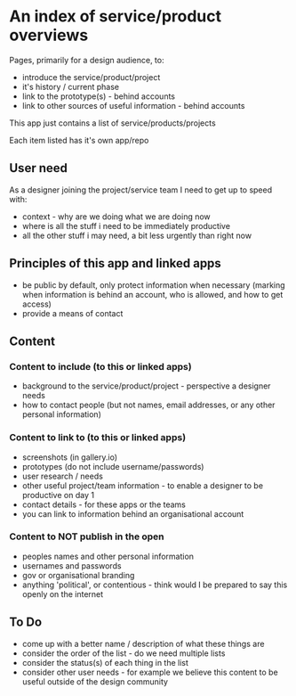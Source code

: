# An index of service/product overviews

Pages, primarily for a design audience, to:

* introduce the service/product/project
* it's history / current phase
* link to the prototype(s) - behind accounts
* link to other sources of useful information - behind accounts

This app just contains a list of service/products/projects

Each item listed has it's own app/repo

## User need

As a designer joining the project/service team I need to get up to speed with:

* context - why are we doing what we are doing now
* where is all the stuff i need to be immediately productive
* all the other stuff i may need, a bit less urgently than right now

## Principles of this app and linked apps

* be public by default, only protect information when necessary (marking when information is behind an account, who is allowed, and how to get access)
* provide a means of contact

## Content

### Content to include (to this or linked apps)

* background to the service/product/project - perspective a designer needs
* how to contact people (but not names, email addresses, or any other personal information)

### Content to link to (to this or linked apps)

* screenshots (in gallery.io)
* prototypes (do not include username/passwords)
* user research / needs
* other useful project/team information - to enable a designer to be productive on day 1
* contact details - for these apps or the teams
* you can link to information behind an organisational account

### Content to NOT publish in the open

* peoples names and other personal information
* usernames and passwords
* gov or organisational branding
* anything 'political', or contentious - think would I be prepared to say this openly on the internet



## To Do

* come up with a better name / description of what these things are
* consider the order of the list - do we need multiple lists
* consider the status(s) of each thing in the list
* consider other user needs - for example we believe this content to be useful outside of the design community
